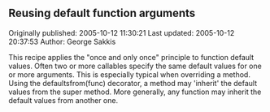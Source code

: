 ## Reusing default function arguments 
Originally published: 2005-10-12 11:30:21 
Last updated: 2005-10-12 20:37:53 
Author: George Sakkis 
 
This recipe applies the "once and only once" principle to function default values. Often two or more callables specify the same default values for one or more arguments. This is especially typical when overriding a method. Using the defaultsfrom(func) decorator, a method may 'inherit' the default values from the super method. More generally, any function may inherit the default values from another one.